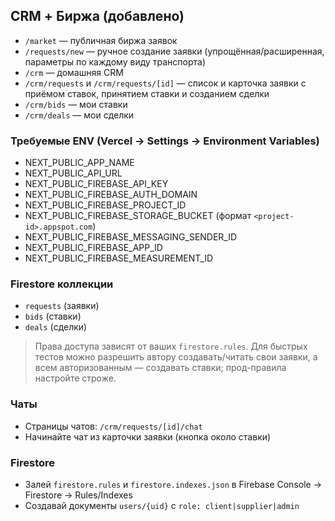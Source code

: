 

## CRM + Биржа (добавлено)
- `/market` — публичная биржа заявок
- `/requests/new` — ручное создание заявки (упрощённая/расширенная, параметры по каждому виду транспорта)
- `/crm` — домашняя CRM
- `/crm/requests` и `/crm/requests/[id]` — список и карточка заявки с приёмом ставок, принятием ставки и созданием сделки
- `/crm/bids` — мои ставки
- `/crm/deals` — мои сделки

### Требуемые ENV (Vercel → Settings → Environment Variables)
- NEXT_PUBLIC_APP_NAME
- NEXT_PUBLIC_API_URL
- NEXT_PUBLIC_FIREBASE_API_KEY
- NEXT_PUBLIC_FIREBASE_AUTH_DOMAIN
- NEXT_PUBLIC_FIREBASE_PROJECT_ID
- NEXT_PUBLIC_FIREBASE_STORAGE_BUCKET (формат `<project-id>.appspot.com`)
- NEXT_PUBLIC_FIREBASE_MESSAGING_SENDER_ID
- NEXT_PUBLIC_FIREBASE_APP_ID
- NEXT_PUBLIC_FIREBASE_MEASUREMENT_ID

### Firestore коллекции
- `requests` (заявки)
- `bids` (ставки)
- `deals` (сделки)

> Права доступа зависят от ваших `firestore.rules`. Для быстрых тестов можно разрешить автору создавать/читать свои заявки, а всем авторизованным — создавать ставки; прод-правила настройте строже.


### Чаты
- Страницы чатов: `/crm/requests/[id]/chat`
- Начинайте чат из карточки заявки (кнопка около ставки)

### Firestore
- Залей `firestore.rules` и `firestore.indexes.json` в Firebase Console → Firestore → Rules/Indexes
- Создавай документы `users/{uid}` c `role: client|supplier|admin`
